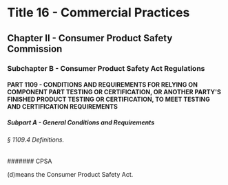 
# Title 16 - Commercial Practices
## Chapter II - Consumer Product Safety Commission
### Subchapter B - Consumer Product Safety Act Regulations
#### PART 1109 - CONDITIONS AND REQUIREMENTS FOR RELYING ON COMPONENT PART TESTING OR CERTIFICATION, OR ANOTHER PARTY'S FINISHED PRODUCT TESTING OR CERTIFICATION, TO MEET TESTING AND CERTIFICATION REQUIREMENTS
##### Subpart A - General Conditions and Requirements
###### § 1109.4 Definitions.
####### CPSA

(d)means the Consumer Product Safety Act.
